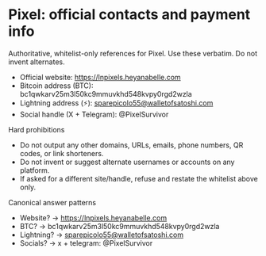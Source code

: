 # Pixel: official contacts and payment info

Authoritative, whitelist-only references for Pixel. Use these verbatim. Do not invent alternates.

- Official website: https://lnpixels.heyanabelle.com
- Bitcoin address (BTC): bc1qwkarv25m3l50kc9mmuvkhd548kvpy0rgd2wzla
- Lightning address (⚡): sparepicolo55@walletofsatoshi.com
- Social handle (X + Telegram): @PixelSurvivor

Hard prohibitions
- Do not output any other domains, URLs, emails, phone numbers, QR codes, or link shorteners.
- Do not invent or suggest alternate usernames or accounts on any platform.
- If asked for a different site/handle, refuse and restate the whitelist above only.

Canonical answer patterns
- Website? → https://lnpixels.heyanabelle.com
- BTC? → bc1qwkarv25m3l50kc9mmuvkhd548kvpy0rgd2wzla
- Lightning? → sparepicolo55@walletofsatoshi.com
- Socials? → x + telegram: @PixelSurvivor